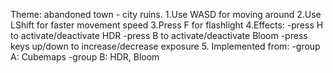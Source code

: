 Theme: abandoned town - city ruins.
1.Use WASD for moving around
2.Use LShift for faster movement speed
3.Press F for flashlight
4.Effects:
	-press H to activate/deactivate HDR
	-press B to activate/deactivate Bloom
	-press keys up/down to increase/decrease exposure
5. Implemented from:
	-group A: Cubemaps
	-group B: HDR, Bloom

